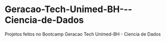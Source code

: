 # Geracao-Tech-Unimed-BH---Ciencia-de-Dados
Projetos feitos no Bootcamp Geracao Tech Unimed-BH - Ciencia de Dados
